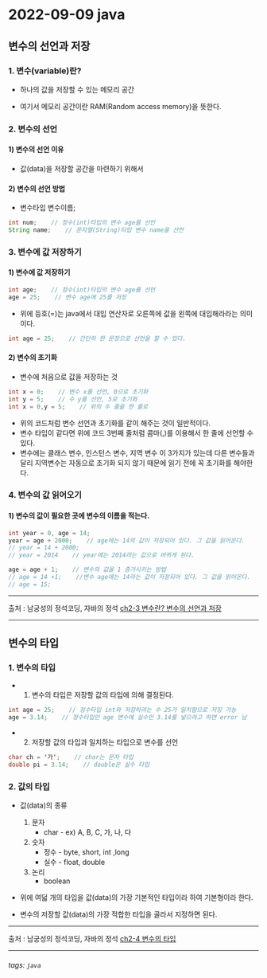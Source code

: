 # 2022-09-09 java

## 변수의 선언과 저장

### 1. 변수(variable)란?
* 하나의 값을 저장할 수 있는 메모리 공간

* 여기서 메모리 공간이란 RAM(Random access memory)을 뜻한다.

### 2. 변수의 선언

#### 1) 변수의 선언 이유
* 값(data)을 저장할 공간을 마련하기 위해서
    
#### 2) 변수의 선언 방법
* 변수타입 변수이름;
```java
int num;    // 정수(int)타입의 변수 age를 선언
String name;    // 문자열(String)타입 변수 name을 선언
```

### 3. 변수에 값 저장하기

#### 1) 변수에 값 저장하기
```java
int age;    // 정수(int)타입의 변수 age를 선언
age = 25;    // 변수 age에 25를 저장
```

* 위에 등호(=)는 java에서 대입 연산자로 오른쪽에 값을 왼쪽에 대입해라라는 의미이다.

```java
int age = 25;    // 간단히 한 문장으로 선언을 할 수 있다.
```

#### 2) 변수의 초기화
* 변수에 처음으로 값을 저장하는 것

```java
int x = 0;    // 변수 x를 선언, 0으로 초기화
int y = 5;    // 수 y를 선언, 5로 초기화
int x = 0,y = 5;    // 위의 두 줄을 한 줄로
```
* 위의 코드처럼 변수 선언과 초기화를 같이 해주는 것이 일반적이다.
* 변수 타입이 같다면 위에 코드 3번째 줄처럼 콤마(,)를 이용해서 한 줄에 선언할 수 있다.
* 변수에는 클래스 변수, 인스턴스 변수, 지역 변수 이 3가지가 있는데 다른 변수들과 달리 지역변수는 자동으로 초기화 되지 않기 때문에 읽기 전에 꼭 초기화를 해야한다.

### 4. 변수의 값 읽어오기

#### 1) 변수의 값이 필요한 곳에 변수의 이름을 적는다.
```java
int year = 0, age = 14;
year = age + 2000;    // age에는 14의 값이 저장되어 있다. 그 값을 읽어온다.
// year = 14 + 2000;
// year = 2014    // year에는 2014라는 값으로 바뀌게 된다.

age = age + 1;    // 변수의 값을 1 증가시키는 방법
// age = 14 +1;    //변수 age에는 14라는 값이 저장되어 있다. 그 값을 읽어온다.
// age = 15;
```

---
출처 : 남궁성의 정석코딩, 자바의 정석 [ch2-3 변수란? 변수의 선언과 저장](https://www.youtube.com/watch?v=yjRnG1iju1U&list=PLW2UjW795-f6xWA2_MUhEVgPauhGl3xIp&index=11)
___

## 변수의 타입

### 1. 변수의 타입
* 1) 변수의 타입은 저장할 값의 타입에 의해 결정된다.
```java
int age = 25;    // 정수타입 int와 저장하려는 수 25가 일치함으로 저장 가능
age = 3.14;    // 정수타입인 age 변수에 실수인 3.14를 넣으려고 하면 error 남
```
* 2) 저장할 값의 타입과 일치하는 타입으로 변수를 선언
```java
char ch = '가';    // char는 문자 타입
double pi = 3.14;    // double은 실수 타입
```

### 2. 값의 타입
* 값(data)의 종류
    1. 문자
        * char - ex) A, B, C, 가, 나, 다
    2. 숫자 
        * 정수 - byte, short, int ,long
        * 실수 - float, double
    3. 논리
        * boolean
        
* 위에 여덟 개의 타입을 값(data)의 가장 기본적인 타입이라 하여 기본형이라 한다.

* 변수의 저장할 값(data)의 가장 적합한 타입을 골라서 지정하면 된다.

---
출처 : 남궁성의 정석코딩, 자바의 정석 [ch2-4 변수의 타입](https://www.youtube.com/watch?v=WL4lR3GrIto&list=PLW2UjW795-f6xWA2_MUhEVgPauhGl3xIp&index=12)
___

###### tags: `java`
